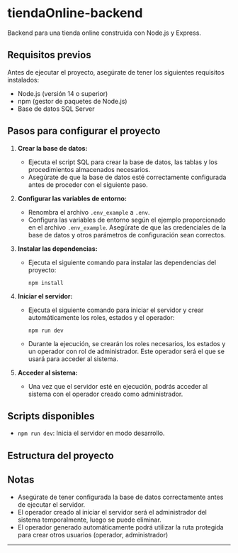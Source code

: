 # tiendaOnline-backend

Backend para una tienda online construida con Node.js y Express.

## Requisitos previos

Antes de ejecutar el proyecto, asegúrate de tener los siguientes requisitos instalados:

- Node.js (versión 14 o superior)
- npm (gestor de paquetes de Node.js)
- Base de datos SQL Server

## Pasos para configurar el proyecto

1. **Crear la base de datos:**
   - Ejecuta el script SQL para crear la base de datos, las tablas y los procedimientos almacenados necesarios.
   - Asegúrate de que la base de datos esté correctamente configurada antes de proceder con el siguiente paso.

2. **Configurar las variables de entorno:**
   - Renombra el archivo `.env_example` a `.env`.
   - Configura las variables de entorno según el ejemplo proporcionado en el archivo `.env_example`. Asegúrate de que las credenciales de la base de datos y otros parámetros de configuración sean correctos.

3. **Instalar las dependencias:**
   - Ejecuta el siguiente comando para instalar las dependencias del proyecto:
     ```
     npm install
     ```

4. **Iniciar el servidor:**
   - Ejecuta el siguiente comando para iniciar el servidor y crear automáticamente los roles, estados y el operador:
     ```
     npm run dev
     ```
   - Durante la ejecución, se crearán los roles necesarios, los estados y un operador con rol de administrador. Este operador será el que se usará para acceder al sistema.

5. **Acceder al sistema:**
   - Una vez que el servidor esté en ejecución, podrás acceder al sistema con el operador creado como administrador.

## Scripts disponibles

- `npm run dev`: Inicia el servidor en modo desarrollo.

## Estructura del proyecto


## Notas

- Asegúrate de tener configurada la base de datos correctamente antes de ejecutar el servidor.
- El operador creado al iniciar el servidor será el administrador del sistema temporalmente, luego se puede eliminar.
- El operador generado automáticamente podrá utilizar la ruta protegida para crear otros usuarios (operador, administrador)
---


